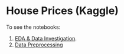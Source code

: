 # House Prices (Kaggle)

To see the notebooks:
1) [EDA & Data Investigation](https://mosaabmuhammed.github.io/House-Prices-Kaggle/1_House%20Prices%20Predictions.html).
2) [Data Preprocessing](https://mosaabmuhammed.github.io/House-Prices-Kaggle/2_house_prices_data_preprocessing.html)
